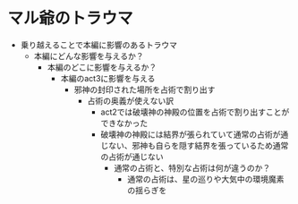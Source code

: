 # マル爺のトラウマ
- 乗り越えることで本編に影響のあるトラウマ
  - 本編にどんな影響を与えるか？
    - 本編のどこに影響を与えるか？
      - 本編のact3に影響を与える
        - 邪神の封印された場所を占術で割り出す
          - 占術の奥義が使えない訳
            - act2では破壊神の神殿の位置を占術で割り出すことができなかった
            - 破壊神の神殿には結界が張られていて通常の占術が通じない、邪神も自らを隠す結界を張っているため通常の占術が通じない
              - 通常の占術と、特別な占術は何が違うのか？
                - 通常の占術は、星の巡りや大気中の環境魔素の揺らぎを

